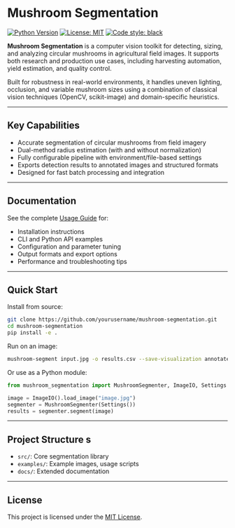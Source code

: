 # Mushroom Segmentation

[![Python Version](https://img.shields.io/badge/python-3.8%2B-blue.svg)](https://www.python.org/downloads/)
[![License: MIT](https://img.shields.io/badge/License-MIT-yellow.svg)](https://opensource.org/licenses/MIT)
[![Code style: black](https://img.shields.io/badge/code%20style-black-000000.svg)](https://github.com/psf/black)

**Mushroom Segmentation** is a computer vision toolkit for detecting, sizing, and analyzing circular mushrooms in agricultural field images. It supports both research and production use cases, including harvesting automation, yield estimation, and quality control.

Built for robustness in real-world environments, it handles uneven lighting, occlusion, and variable mushroom sizes using a combination of classical vision techniques (OpenCV, scikit-image) and domain-specific heuristics.

---

## Key Capabilities

- Accurate segmentation of circular mushrooms from field imagery
- Dual-method radius estimation (with and without normalization)
- Fully configurable pipeline with environment/file-based settings
- Exports detection results to annotated images and structured formats
- Designed for fast batch processing and integration

---

## Documentation

See the complete [Usage Guide](docs/usage.md) for:

- Installation instructions
- CLI and Python API examples
- Configuration and parameter tuning
- Output formats and export options
- Performance and troubleshooting tips

---

## Quick Start

Install from source:
```bash
git clone https://github.com/yourusername/mushroom-segmentation.git
cd mushroom-segmentation
pip install -e .
````

Run on an image:

```bash
mushroom-segment input.jpg -o results.csv --save-visualization annotated.png
```

Or use as a Python module:

```python
from mushroom_segmentation import MushroomSegmenter, ImageIO, Settings

image = ImageIO().load_image("image.jpg")
segmenter = MushroomSegmenter(Settings())
results = segmenter.segment(image)
```

---

## Project Structure s

* `src/`: Core segmentation library
* `examples/`: Example images, usage scripts
* `docs/`: Extended documentation

---


## License

This project is licensed under the [MIT License](LICENSE).
